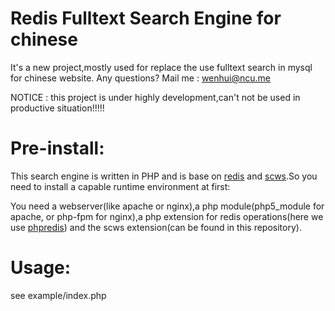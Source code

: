 Redis Fulltext Search Engine for chinese
===========================================

It's a new project,mostly used for replace the use fulltext search in mysql for chinese website.
Any questions? Mail me : wenhui@ncu.me

NOTICE : this project is under highly development,can't not be used in productive situation!!!!!


Pre-install:
==============
  This search engine is written in PHP and is base on [redis](http://redis.io "redis home page")
  and [scws](https://github.com/hightman/scws "a simple chinese word spliter").So you need to install 
  a capable runtime environment at first:

  You need a webserver(like apache or nginx),a php module(php5_module for apache,
  or php-fpm for nginx),a php extension for redis operations(here we use [phpredis](https://github.com/owlient/phpredis "phpredis on github")) and the scws extension(can be found in this
  repository).

Usage:
===============
  see example/index.php
